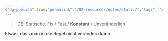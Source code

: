 ```yaml
---
{"dg-publish":true,"permalink":"/02-resources/notes/static/","tags":["code"],"noteIcon":"","updated":"2025-08-26T16:35:07.000+02:00"}
---
```


>DE: Statische.
>Fix / Fest / **Konstant** / Unveränderlich

Etwas, dass man in die Regel nicht verändern kann.

